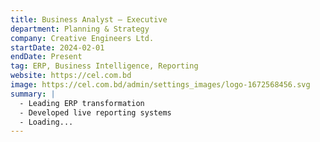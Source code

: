 ```yaml
---
title: Business Analyst – Executive
department: Planning & Strategy
company: Creative Engineers Ltd.
startDate: 2024-02-01
endDate: Present
tag: ERP, Business Intelligence, Reporting
website: https://cel.com.bd
image: https://cel.com.bd/admin/settings_images/logo-1672568456.svg
summary: |
  - Leading ERP transformation
  - Developed live reporting systems
  - Loading...
---
```

